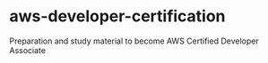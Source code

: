 # aws-developer-certification
Preparation and study material to become AWS Certified Developer Associate
